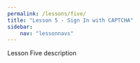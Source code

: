 ```yaml
---
permalink: /lessons/five/
title: "Lesson 5 - Sign In with CAPTCHA"
sidebar:
    nav: "lessonnavs"
---
```


Lesson Five description
